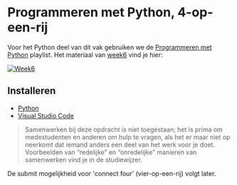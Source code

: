 # Programmeren met Python, 4-op-een-rij

Voor het Python deel van dit vak gebruiken we de [Programmeren met
Python](https://www.youtube.com/playlist?list=PLJBtJTYGPSzI3EFPzdA8-i7_cBz58QTH0)
playlist. Het materiaal van
[week6](https://www.youtube.com/watch?v=8suAM_72L8g&list=PLJBtJTYGPSzI3EFPzdA8-i7_cBz58QTH0&index=2)
vind je hier:

[![Week6](https://img.youtube.com/vi/8suAM_72L8g/0.jpg)](https://www.youtube.com/watch?v=8suAM_72L8g&list=PLJBtJTYGPSzI3EFPzdA8-i7_cBz58QTH0&index=2"Week6")

## Installeren

- [Python](https://realpython.com/installing-python/)
- [Visual Studio Code](https://code.visualstudio.com/)

> Samenwerken bij deze opdracht is niet toegestaan; het is prima om
> medestudenten en anderen om hulp te vragen, als het er maar niet op
> neerkomt dat iemand anders een deel van het werk voor je
> doet. Voorbeelden van “redelijke” en “onredelijke” manieren van
> samenwerken vind je in de studiewijzer.

De submit mogelijkheid voor 'connect four' (vier-op-een-rij) volgt later.
